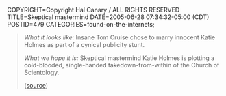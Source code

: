 COPYRIGHT=Copyright Hal Canary / ALL RIGHTS RESERVED
TITLE=Skeptical mastermind
DATE=2005-06-28 07:34:32-05:00 (CDT)
POSTID=479
CATEGORIES=found-on-the-internets;

> _What it looks like:_ Insane Tom Cruise chose to marry innocent Katie Holmes as part of a cynical publicity stunt.
> 
> _What we hope it is:_ Skeptical mastermind Katie Holmes is plotting a cold-blooded, single-handed takedown-from-within of the Church of Scientology.
> 
> ([source](http://www.nerve.com/regulars/scanner/06_28_05/))
